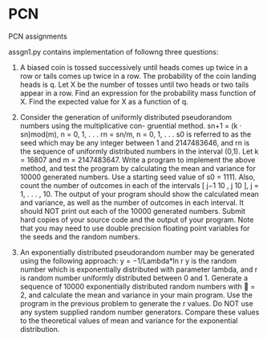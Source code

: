 # PCN
PCN assignments

assgn1.py contains implementation of followng three questions:

1. A biased coin is tossed successively until heads comes up twice in a row or tails comes up twice in a
row. The probability of the coin landing heads is q. Let X be the number of tosses until two heads
or two tails appear in a row. Find an expression for the probability mass function of X. Find the
expected value for X as a function of q.

2. Consider the generation of uniformly distributed pseudorandom numbers using the multiplicative con-
gruential method.
sn+1 = (k · sn)mod(m), n = 0, 1, . . .
rn = sn/m, n = 0, 1, . . .
s0 is referred to as the seed which may be any integer between 1 and 2147483646, and rn is the sequence
of uniformly distributed numbers in the interval (0,1). Let k = 16807 and m = 2147483647. Write a
program to implement the above method, and test the program by calculating the mean and variance
for 10000 generated numbers. Use a starting seed value of s0 = 1111. Also, count the number of
outcomes in each of the intervals [ j−1 10 , j 10 ], j = 1, . . . , 10. The output of your program should show the
calculated mean and variance, as well as the number of outcomes in each interval. It should NOT print
out each of the 10000 generated numbers. Submit hard copies of your source code and the output of
your program. Note that you may need to use double precision floating point variables for the seeds
and the random numbers.

3. An exponentially distributed pseudorandom number may be generated using the following approach:
y = −1/Lambda*ln r
y is the random number which is exponentially distributed with parameter lambda, and r is random number
uniformly distributed between 0 and 1. Generate a sequence of 10000 exponentially distributed random
numbers with  = 2, and calculate the mean and variance in your main program. Use the program
in the previous problem to generate the r values. Do NOT use any system supplied random number
generators. Compare these values to the theoretical values of mean and variance for the exponential
distribution. 
